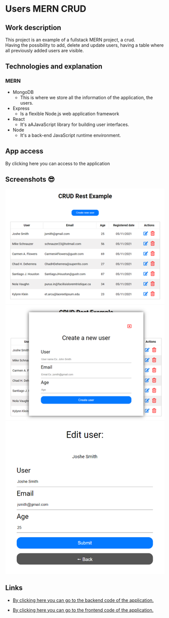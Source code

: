 # Users MERN CRUD

## Work description
This project is an example of a fullstack MERN project, a crud. <br>
Having the possibility to add, delete and update users, having a table where all previously added users are visible.

## Technologies and explanation
### MERN
- MongoDB
    - This is where we store all the information of the application, the users.
- Express
    - Is a flexible Node.js web application framework 
- React
    - It's aAJavaScript library for building user interfaces.
- Node
    - It's a back-end JavaScript runtime environment.

## App access
By clicking here you can access to the application

## Screenshots :sunglasses:
![Main app](https://raw.githubusercontent.com/ShiWonWan/Users_MERN_CRUD/main/screenshots/main.png)
![New user](https://raw.githubusercontent.com/ShiWonWan/Users_MERN_CRUD/main/screenshots/new%20user.png)
![Edit a user](https://raw.githubusercontent.com/ShiWonWan/Users_MERN_CRUD/main/screenshots/edit%20user.png)
## Links
- [By clicking here you can go to the backend code of the application.](https://github.com/ShiWonWan/Users_MERN_CRUD/tree/main/backend)

- [By clicking here you can go to the frontend code of the application.](https://github.com/ShiWonWan/Users_MERN_CRUD/tree/main/frontend)
